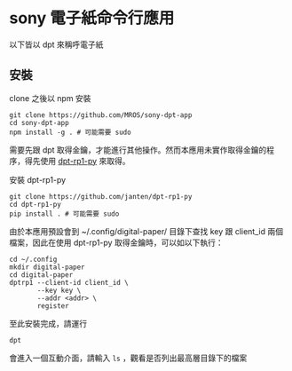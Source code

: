# sony 電子紙命令行應用

以下皆以 dpt 來稱呼電子紙

## 安裝

clone 之後以 npm 安裝

```
git clone https://github.com/MROS/sony-dpt-app
cd sony-dpt-app
npm install -g . # 可能需要 sudo
```

需要先跟 dpt 取得金鑰，才能進行其他操作。然而本應用未實作取得金鑰的程序，得先使用 [dpt-rp1-py](https://github.com/janten/dpt-rp1-py) 來取得。

安裝 dpt-rp1-py
```
git clone https://github.com/janten/dpt-rp1-py
cd dpt-rp1-py
pip install . # 可能需要 sudo
```

由於本應用預設會到 ~/.config/digital-paper/ 目錄下查找 key 跟 client_id 兩個檔案，因此在使用 dpt-rp1-py 取得金鑰時，可以如以下執行：

```
cd ~/.config
mkdir digital-paper
cd digital-paper
dptrp1 --client-id client_id \
       --key key \
       --addr <addr> \
       register
```

至此安裝完成，請運行
```
dpt
```
會進入一個互動介面，請輸入 `ls` ，觀看是否列出最高層目錄下的檔案
